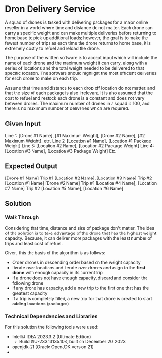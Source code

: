 # Dron Delivery Service

A squad of drones is tasked with delivering packages for a major online reseller in a world
where time and distance do not matter. Each drone can carry a specific weight and can make
multiple deliveries before returning to home base to pick up additional loads; however, the goal
is to make the fewest number of trips as each time the drone returns to home base, it is
extremely costly to refuel and reload the drone.

The purpose of the written software is to accept input which will include the name of each
drone and the maximum weight it can carry, along with a series of locations and the total weight
needed to be delivered to that specific location. The software should highlight the most efficient
deliveries for each drone to make on each trip.

Assume that time and distance to each drop off location do not matter, and that the size of
each package is also irrelevant. It is also assumed that the cost to refuel and restock each
drone is a constant and does not vary between drones. The maximum number of drones in a
squad is 100, and there is no maximum number of deliveries which are required.

## Given Input
Line 1: [Drone #1 Name], [#1 Maximum Weight], [Drone #2 Name], [#2 Maximum Weight], etc.
Line 2: [Location #1 Name], [Location #1 Package Weight]
Line 3: [Location #2 Name], [Location #2 Package Weight]
Line 4: [Location #3 Name], [Location #3 Package Weight]
Etc.

## Expected Output
[Drone #1 Name]
Trip #1
[Location #2 Name], [Location #3 Name]
Trip #2
[Location #1 Name]
[Drone #2 Name]
Trip #1
[Location #4 Name], [Location #7 Name]
Trip #2
[Location #5 Name], [Location #6 Name]

## Solution

### Walk Through

Considering that time, distance and size of package don't matter. The idea of the solution is to take advantage
of the drone that has the highest weight capacity. Because, it can deliver more packages with the least number of trips
and least cost of refuel.

Given, this the basis of the algorithm is as follows:
- Order drones in descending order based on the weight capacity
- Iterate over locations and iterate over drones and asign to the __first drone__ with enough capacity in its current trip
- If a drone does not have enough capacity, discard and consider the following drone
- If any drone has capacity, add a new trip to the first one that has the greatest capacity
- If a trip is completely filled, a new trip for that drone is created to start adding locations (packages)

### Technical Dependencies and Libraries

For this solution the following tools were used:

- IntelliJ IDEA 2023.3.2 (Ultimate Edition)
  - Build #IU-233.13135.103, built on December 20, 2023
- openjdk-21 (Oracle OpenJDK version 21)
- 
